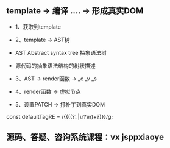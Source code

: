 ## template -> 编译 .... -> 形成真实DOM

- 1、获取到template
- 2、template -> AST树

-    AST Abstract syntax tree  抽象语法树
-    源代码的抽象语法结构的树状描述

- 3、AST -> render函数 ->  _c   _v _s
- 4、render函数 -> 虚拟节点
- 5、设置PATCH -> 打补丁到真实DOM

const defaultTagRE = /\{\{((?:.|\r?\n)+?)\}\}/g;

## 源码、答疑、咨询系统课程：vx jsppxiaoye